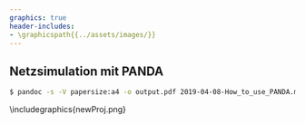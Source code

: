 ```yaml
---
graphics: true
header-includes:
- \graphicspath{{../assets/images/}}
---
```


## Netzsimulation mit PANDA

```bash
$ pandoc -s -V papersize:a4 -o output.pdf 2019-04-08-How_to_use_PANDA.md
```
\includegraphics{newProj.png}


